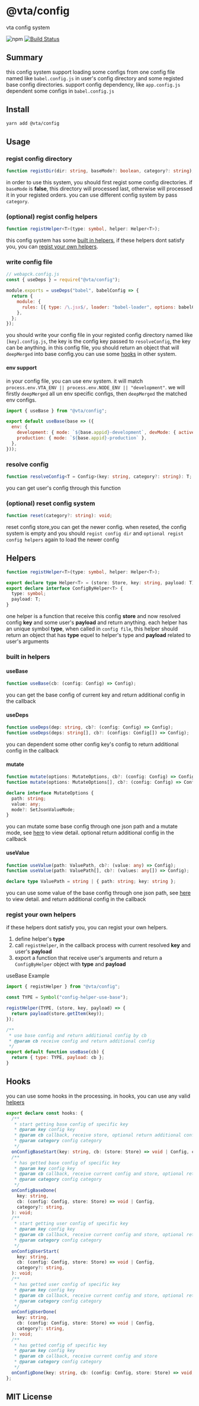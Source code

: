 # @vta/config

vta config system

![npm](https://img.shields.io/npm/v/@vta/config) [![Build Status](https://travis-ci.com/vta-js/vta.svg?branch=master)](https://travis-ci.com/vta-js/vta)

## Summary

this config system support loading some configs from one config file named like `babel.config.js` in user's config directory and some registed base config directories. support config dependency, like `app.config.js` dependent some configs in `babel.config.js`

## Install

```bash
yarn add @vta/config
```

## Usage

### regist config directory

```typescript
function registDir(dir: string, baseMode?: boolean, category?: string);
```

in order to use this system, you should first regist some config directories. if `baseMode` is **false**, this directory will processed last, otherwise will processed it in your registed orders. you can use different config system by pass `category`.

### (optional) regist config helpers

```typescript
function registHelper<T>(type: symbol, helper: Helper<T>);
```

this config system has some [built in helpers](#built-in-helpers), if these helpers dont satisfy you, you can [regist your own helpers](#regist-your-own-helpers).

### write config file

```javascript
// webapck.config.js
const { useDeps } = require("@vta/config");

module.exports = useDeps("babel", babelConfig => {
  return {
    module: {
      rules: [{ type: /\.jsx$/, loader: "babel-loader", options: babelConfig }],
    },
  };
});
```

you should write your config file in your registed config directory named like `[key].config.js`, the key is the config key passed to `resolveConfig`, the key can be anything. in this config file, you should return an object that will `deepMerged` into base config.you can use some [hooks](#hooks) in other system.

#### env support

in your config file, you can use env system. it will match `process.env.VTA_ENV || process.env.NODE_ENV || "development"`. we will firstly `deepMerged` all un env specific configs, then `deepMerged` the matched env configs.

```javascript
import { useBase } from "@vta/config";

export default useBase(base => ({
  env: {
    development: { mode: `${base.appid}-development`, devMode: { active: true } },
    production: { mode: `${base.appid}-production` },
  },
}));
```

### resolve config

```typescript
function resolveConfig<T = Config>(key: string, category?: string): T;
```

you can get user's config through this function

### (optional) reset config system

```typescript
function reset(category?: string): void;
```

reset config store,you can get the newer config. when reseted, the config system is empty and you should `regist config dir` and `optional regist config helpers` again to load the newer config

## Helpers

```typescript
function registHelper<T>(type: symbol, helper: Helper<T>);

export declare type Helper<T> = (store: Store, key: string, payload: T) => any;
export declare interface ConfigByHelper<T> {
  type: symbol;
  payload: T;
}
```

one helper is a function that receive this config **store** and now resolved config **key** and some user's **payload** and return anything. each helper has an unique symbol **type**, when called in `config file`, this helper should return an object that has **type** equel to helper's type and **payload** related to user's arguments

### built in helpers

#### useBase

```typescript
function useBase(cb: (config: Config) => Config);
```

you can get the base config of current key and return additional config in the callback

#### useDeps

```typescript
function useDeps(dep: string, cb?: (config: Config) => Config);
function useDeps(deps: string[], cb?: (configs: Config[]) => Config);
```

you can dependent some other config key's config to return additional config in the callback

#### mutate

```typescript
function mutate(options: MutateOptions, cb?: (config: Config) => Config);
function mutate(options: MutateOptions[], cb?: (config: Config) => Config);

declare interface MutateOptions {
  path: string;
  value: any;
  mode?: SetJsonValueMode;
}
```

you can mutate some base config through one json path and a mutate mode, see [here](https://github.com/vta-js/vta/tree/master/packages/helpers/src/helpers/set-json-value) to view detail. optional return additional config in the callback

#### useValue

```typescript
function useValue(path: ValuePath, cb?: (value: any) => Config);
function useValue(path: ValuePath[], cb?: (values: any[]) => Config);

declare type ValuePath = string | { path: string; key: string };
```

you can use some value of the base config through one json path, see [here](https://github.com/vta-js/vta/tree/master/packages/helpers/src/helpers/read-json-value) to view detail. and return additional config in the callback

### regist your own helpers

if these helpers dont satisfy you, you can regist your own helpers.

1. define helper's **type**
2. call `registHelper`, in the callback process with current resolved **key** and user's **payload**
3. export a function that receive user's arguments and return a `ConfigByHelper` object with **type** and **payload**

useBase Example

```javascript
import { registHelper } from "@vta/config";

const TYPE = Symbol("config-helper-use-base");

registHelper(TYPE, (store, key, payload) => {
  return payload(store.getItem(key));
});

/**
 * use base config and return additional config by cb
 * @param cb receive config and return additional config
 */
export default function useBase(cb) {
  return { type: TYPE, payload: cb };
}
```

## Hooks

you can use some hooks in the processing. in hooks, you can use any valid [helpers](#helpers)

```typescript
export declare const hooks: {
  /**
   * start getting base config of specific key
   * @param key config key
   * @param cb callback, receive store, optional return additional config
   * @param category config category
   */
  onConfigBaseStart(key: string, cb: (store: Store) => void | Config, category?: string): void;
  /**
   * has getted base config of specific key
   * @param key config key
   * @param cb callback, receive current config and store, optional return additional config
   * @param category config category
   */
  onConfigBaseDone(
    key: string,
    cb: (config: Config, store: Store) => void | Config,
    category?: string,
  ): void;
  /**
   * start getting user config of specific key
   * @param key config key
   * @param cb callback, receive current config and store, optional return additional config
   * @param category config category
   */
  onConfigUserStart(
    key: string,
    cb: (config: Config, store: Store) => void | Config,
    category?: string,
  ): void;
  /**
   * has getted user config of specific key
   * @param key config key
   * @param cb callback, receive current config and store, optional return additional config
   * @param category config category
   */
  onConfigUserDone(
    key: string,
    cb: (config: Config, store: Store) => void | Config,
    category?: string,
  ): void;
  /**
   * has getted config of specific key
   * @param key config key
   * @param cb callback, receive current config and store
   * @param category config category
   */
  onConfigDone(key: string, cb: (config: Config, store: Store) => void, category?: string): void;
};
```

## MIT License
